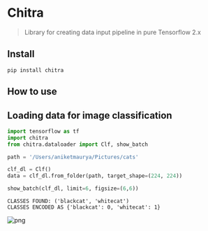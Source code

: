 # Chitra
> Library for creating data input pipeline in pure Tensorflow 2.x


## Install

`pip install chitra`

## How to use

<!-- Fill me in please! Don't forget code examples: -->
## Loading data for image classification

```python
import tensorflow as tf
import chitra
from chitra.dataloader import Clf, show_batch

path = '/Users/aniketmaurya/Pictures/cats'

clf_dl = Clf()
data = clf_dl.from_folder(path, target_shape=(224, 224))

show_batch(clf_dl, limit=6, figsize=(6,6))
```

    CLASSES FOUND: ('blackcat', 'whitecat')
    CLASSES ENCODED AS {'blackcat': 0, 'whitecat': 1}



![png](docs/images/output_4_1.png)

